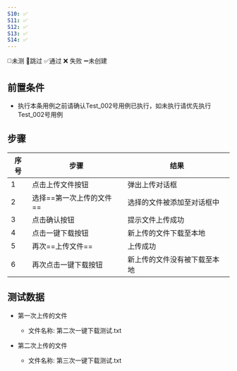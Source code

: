 ```yaml
---
S10: ✅
S11: ✅
S12: ✅
S13: ✅
S14: ✅
---
```

◻️未测    🚫跳过     ✅通过    ❌ 失败    ➖未创建

## 前置条件

- 执行本条用例之前请确认Test_002号用例已执行，如未执行请优先执行Test_002号用例

## 步骤

| 序号  | 步骤             | 结果             |
| --- | -------------- | -------------- |
| 1   | 点击上传文件按钮       | 弹出上传对话框        |
| 2   | 选择==第一次上传的文件== | 选择的文件被添加至对话框中  |
| 3   | 点击确认按钮         | 提示文件上传成功       |
| 4   | 点击一键下载按钮       | 新上传的文件下载至本地    |
| 5   | 再次==上传文件==     | 上传成功           |
| 6   | 再次点击一键下载按钮     | 新上传的文件没有被下载至本地 |

## 测试数据

- 第一次上传的文件
	- 文件名称: 第二次一键下载测试.txt

- 第二次上传的文件
	- 文件名称: 第三次一键下载测试.txt
